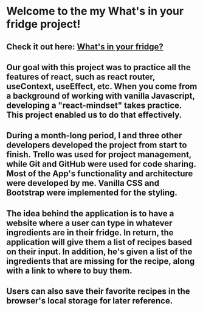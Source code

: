 # Welcome to the my What's in your fridge project!
Check it out here: [What's in your fridge?](https://natalieacevedo.github.io/what-s-in-your-fridge/#/)
---
Our goal with this project was to practice all the features of react, such as react router, useContext, useEffect, etc. When you come from a background of working with vanilla Javascript, developing a "react-mindset" takes practice. This project enabled us to do that effectively.
---

During a month-long period, I and three other developers developed the project from start to finish. Trello was used for project management, while Git and GitHub were used for code sharing. Most of the App's functionality and architecture were developed by me. Vanilla CSS and Bootstrap were implemented for the styling.
---

The idea behind the application is to have a website where a user can type in whatever ingredients are in their fridge. In return, the application will give them a list of recipes based on their input. In addition, he's given a list of the ingredients that are missing for the recipe, along with a link to where to buy them.
---
Users can also save their favorite recipes in the browser's local storage for later reference.
---
